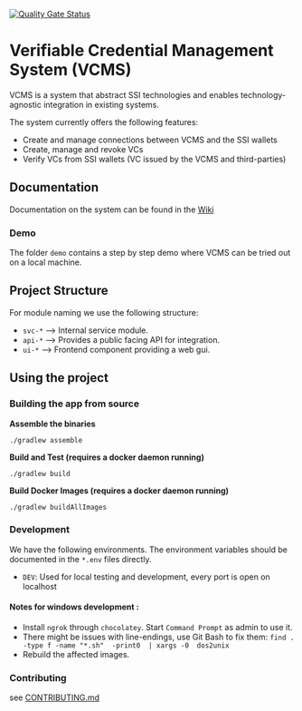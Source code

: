 [![Quality Gate Status](https://sonarcloud.io/api/project_badges/measure?project=vcms&metric=alert_status)](https://sonarcloud.io/summary/new_code?id=vcms)
# Verifiable Credential Management System (VCMS)

VCMS is a system that abstract SSI technologies and enables technology-agnostic integration in existing systems.

The system currently offers the following features:

- Create and manage connections between VCMS and the SSI wallets
- Create, manage and revoke VCs
- Verify VCs from SSI wallets (VC issued by the VCMS and third-parties)

## Documentation

Documentation on the system can be found in the [Wiki](https://github.com/SSI-Solutions/vcms/wiki)

### Demo

The folder `demo` contains a step by step demo where VCMS can be tried out on a local machine.

## Project Structure
For module naming we use the following structure:

- `svc-*` --> Internal service module.
- `api-*` --> Provides a public facing API for integration.
- `ui-*`  --> Frontend component providing a web gui.

## Using the project

### Building the app from source

**Assemble the binaries**

`./gradlew assemble`

**Build and Test (requires a docker daemon running)**

`./gradlew build`

**Build Docker Images (requires a docker daemon running)**

`./gradlew buildAllImages`

### Development

We have the following environments. The environment variables should be documented in the `*.env` files directly.
- `DEV`: Used for local testing and development, every port is open on localhost

#### Notes for windows development :

- Install `ngrok` through `chocolatey`. Start `Command Prompt` as admin to use it.
- There might be issues with line-endings, use Git Bash to fix them: `find . -type f -name "*.sh"  -print0  | xargs -0  dos2unix`
- Rebuild the affected images.

### Contributing

see [CONTRIBUTING.md](https://github.com/SSI-Solutions/vcms/blob/main/CONTRIBUTING.md)
